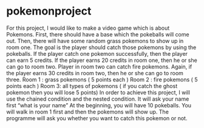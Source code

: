 # pokemonproject
For this project, I would like to make a video game which is about Pokemons. First, there should have a base which the pokeballs will come out. Then, there will have some random grass pokemons to show up in room one. The goal is the player should catch those pokemons by using the pokeballs. If the player catch one pokemon successfully, then the player can earn 5 credits. If the player earns 20 credits in room one, then he or she can go to room two. Player in room two can catch fire pokemons. Again, if the player earns 30 credits in room two, then he or she can go to room three. 
Room 1 : grass pokemons ( 5 points each )
Room 2 : fire pokemons ( 5 points each )
Room 3: all types of pokemons ( if you catch the ghost pokemon then you will lose 5 points)
In order to achieve this project, I will use the chained condition and the nested condition. 
It will ask your name first “what is your name”
At the beginning, you will have 10 pokeballs. 
You will walk in room 1 first and then the pokemons will show up. The programme will ask you whether you want to catch this pokemon or not.
